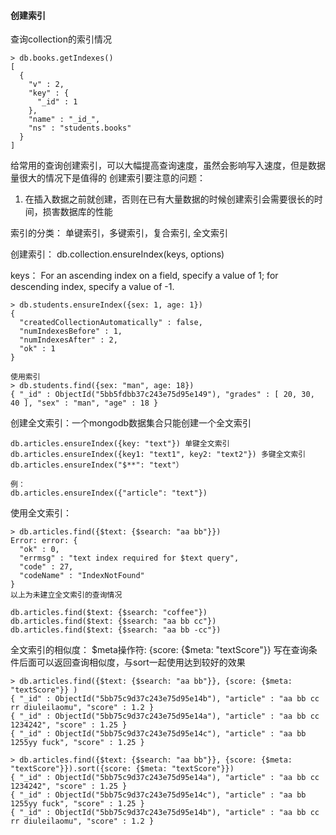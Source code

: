 #### 创建索引
查询collection的索引情况
```
> db.books.getIndexes()
[
  {
    "v" : 2,
    "key" : {
      "_id" : 1
    },
    "name" : "_id_",
    "ns" : "students.books"
  }
]
```
给常用的查询创建索引，可以大幅提高查询速度，虽然会影响写入速度，但是数据量很大的情况下是值得的
创建索引要注意的问题：
1. 在插入数据之前就创建，否则在已有大量数据的时候创建索引会需要很长的时间，损害数据库的性能

索引的分类：
单键索引，多键索引，复合索引, 全文索引

创建索引：
db.collection.ensureIndex(keys, options)

keys：
For an ascending index on a field, specify a value of 1; for descending index, specify a value of -1.

```
> db.students.ensureIndex({sex: 1, age: 1})
{
  "createdCollectionAutomatically" : false,
  "numIndexesBefore" : 1,
  "numIndexesAfter" : 2,
  "ok" : 1
}

使用索引
> db.students.find({sex: "man", age: 18})
{ "_id" : ObjectId("5bb5fdbb37c243e75d95e149"), "grades" : [ 20, 30, 40 ], "sex" : "man", "age" : 18 }

```

创建全文索引：一个mongodb数据集合只能创建一个全文索引
```
db.articles.ensureIndex({key: "text"}) 单键全文索引
db.articles.ensureIndex({key1: "text1", key2: "text2"}) 多键全文索引
db.articles.ensureIndex("$**": "text"）

例：
db.articles.ensureIndex({"article": "text"})
```
使用全文索引：
```
> db.articles.find({$text: {$search: "aa bb"}})
Error: error: {
  "ok" : 0,
  "errmsg" : "text index required for $text query",
  "code" : 27,
  "codeName" : "IndexNotFound"
}
以上为未建立全文索引的查询情况

db.articles.find($text: {$search: "coffee"})
db.articles.find($text: {$search: "aa bb cc"})
db.articles.find($text: {$search: "aa bb -cc"})
```
全文索引的相似度：
$meta操作符: {score: {$meta: "textScore"}}
写在查询条件后面可以返回查询相似度，与sort一起使用达到较好的效果
```
> db.articles.find({$text: {$search: "aa bb"}}, {score: {$meta: "textScore"}} )
{ "_id" : ObjectId("5bb75c9d37c243e75d95e14b"), "article" : "aa bb cc rr diuleilaomu", "score" : 1.2 }
{ "_id" : ObjectId("5bb75c9d37c243e75d95e14a"), "article" : "aa bb cc 1234242", "score" : 1.25 }
{ "_id" : ObjectId("5bb75c9d37c243e75d95e14c"), "article" : "aa bb 1255yy fuck", "score" : 1.25 }

> db.articles.find({$text: {$search: "aa bb"}}, {score: {$meta: "textScore"}}).sort({score: {$meta: "textScore"}})
{ "_id" : ObjectId("5bb75c9d37c243e75d95e14a"), "article" : "aa bb cc 1234242", "score" : 1.25 }
{ "_id" : ObjectId("5bb75c9d37c243e75d95e14c"), "article" : "aa bb 1255yy fuck", "score" : 1.25 }
{ "_id" : ObjectId("5bb75c9d37c243e75d95e14b"), "article" : "aa bb cc rr diuleilaomu", "score" : 1.2 }
```






